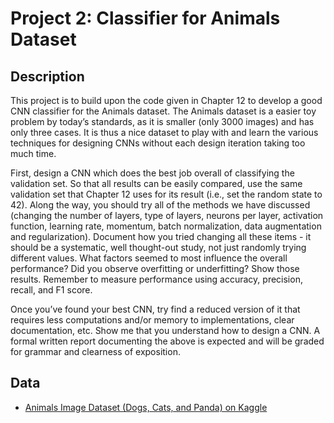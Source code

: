 # Project 2: Classifier for Animals Dataset

## Description

This project is to build upon the code given in Chapter 12 to develop a good CNN classifier for the Animals dataset. The Animals dataset is a easier toy problem by today’s standards, as it is smaller (only 3000 images) and has only three cases. It is thus a nice dataset to play with and learn the various techniques for designing CNNs without each design iteration taking too much time.

First, design a CNN which does the best job overall of classifying the validation set. So that all results can be easily compared, use the same validation set that Chapter 12 uses for its result (i.e., set the random state to 42). Along the way, you should try all of the methods we have discussed (changing the number of layers, type of layers, neurons per layer, activation function, learning rate, momentum, batch normalization, data augmentation and regularization). Document how you tried changing all these items - it should be a systematic, well thought-out study, not just randomly trying different values. What factors seemed to most influence the overall performance? Did you observe overfitting or underfitting? Show those results. Remember to measure performance using accuracy, precision, recall, and F1 score.

Once you’ve found your best CNN, try find a reduced version of it that requires less computations and/or memory to implementations, clear documentation, etc. Show me that you understand how to design a CNN. A formal written report documenting the above is expected and will be graded for grammar and clearness of exposition.

## Data

* [Animals Image Dataset (Dogs, Cats, and Panda) on Kaggle](https://www.kaggle.com/ashishsaxena2209/animal-image-datasetdog-cat-and-panda)
